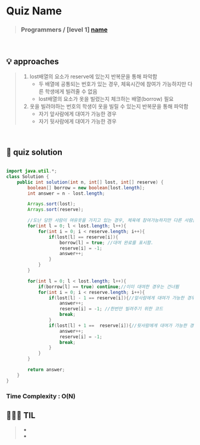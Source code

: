 # Quiz Name
> ### Programmers / [level 1] <a href = "https://school.programmers.co.kr/learn/courses/30/lessons/42862#"> name </a>

<br>

## 💡 approaches
> 1. lost배열의 요소가 reserve에 있는지 반복문을 통해 파악함
>    - 두 배열에 공통되는 번호가 있는 경우, 체육시간에 참여가 가능하지만 다른 학생에게 빌려줄 수 없음
>    - lost배열의 요소가 옷을 빌렸는지 체크하는 배열(borrow) 필요
> 2. 옷을 빌려야하는 번호의 학생이 옷을 빌릴 수 있는지 반복문을 통해 파악함
>    - 자기 앞사람에게 대여가 가능한 경우
>    - 자기 뒷사람에게 대여가 가능한 경우

<br>

## 🔑 quiz solution

```java

import java.util.*;
class Solution {
    public int solution(int n, int[] lost, int[] reserve) {
        boolean[] borrow = new boolean[lost.length];
        int answer = n - lost.length;

        Arrays.sort(lost);
        Arrays.sort(reserve);

        //도난 당한 사람이 여유옷을 가지고 있는 경우, 체육에 참여가능하지만 다른 사람들 대여해줄수는 없음.
        for(int l = 0; l < lost.length; l++){
            for(int i = 0; i < reserve.length; i++){
                if(lost[l] == reserve[i]){
                    borrow[l] = true; //대여 완료를 표시함.
                    reserve[i] = -1;
                    answer++;
                }
            }
        }

        for(int l = 0; l < lost.length; l++){
            if(borrow[l] == true) continue;//이미 대여한 경우는 건너뜀
            for(int i = 0; i < reserve.length; i++){
                if(lost[l] - 1 == reserve[i]){//앞사람에게 대여가 가능한 경우
                    answer++;
                    reserve[i] = -1; //한번만 빌려주기 위한 코드
                    break;
                }
                if(lost[l] + 1 ==  reserve[i]){//뒷사람에게 대여가 가능한 경우
                    answer++;
                    reserve[i] = -1;
                    break;
                }
            }
        }

        return answer;
    }
}
```
### Time Complexity : O(N)
## 👩🏻‍🏫 TIL
>  - 
>  -
